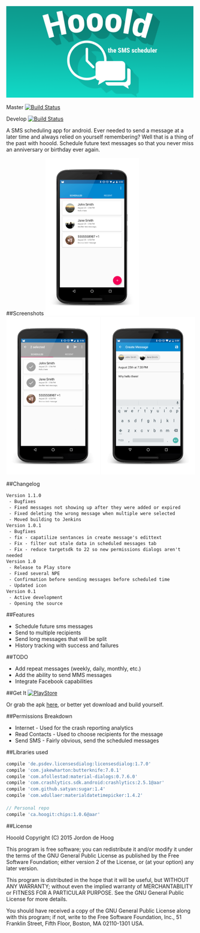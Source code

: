 <img src="https://raw.githubusercontent.com/jordond/hooold/master/assets/hooold_banner.png" width="500">

Master [![Build Status](https://ci.hoogit.ca/job/Hooold.master/badge/icon)](https://ci.hoogit.ca/job/Hooold.master/)

Develop [![Build Status](https://ci.hoogit.ca/job/Hooold.develop/badge/icon)](https://ci.hoogit.ca/job/Hooold.develop/)

A SMS scheduling app for android.  Ever needed to send a message at a later time and always relied on yourself remembering?
Well that is a thing of the past with hooold.  Schedule future text messages so that you never miss an anniversary or birthday ever again.

##Screenshots
<img src="https://raw.githubusercontent.com/jordond/hooold/master/assets/screens/edited/scheduled_list.png" width="250">
<img src="https://raw.githubusercontent.com/jordond/hooold/master/assets/screens/edited/scheduled_selected.png" width="250">
<img src="https://github.com/jordond/hooold/blob/master/assets/screens/edited/compose_complete.png" width="250">


##Changelog
```
Version 1.1.0
 - Bugfixes
 - Fixed messages not showing up after they were added or expired
 - Fixed deleting the wrong message when multiple were selected
 - Moved building to Jenkins
Version 1.0.1
 - Bugfixes
 - fix - capatilize sentances in create message's edittext
 - Fix - filter out stale data in scheduled messages tab
 - Fix - reduce targetsdk to 22 so new permissions dialogs aren't needed
Version 1.0
 - Release to Play store
 - Fixed several NPE
 - Confirmation before sending messages before scheduled time
 - Updated icon
Version 0.1
 - Active development
 - Opening the source
```
##Features
- Schedule future sms messages
- Send to multiple recipients
- Send long messages that will be split
- History tracking with success and failures

##TODO
- Add repeat messages (weekly, daily, monthly, etc.)
- Add the ability to send MMS messages
- Integrate Facebook capabilities

##Get It
[![PlayStore](https://developer.android.com/images/brand/en_generic_rgb_wo_60.png)](https://play.google.com/store/apps/details?id=ca.hoogit.hooold)

Or grab the apk [here](https://ci.hoogit.ca/job/Hooold.master), or better yet download and build yourself.

##Permissions Breakdown
- Internet - Used for the crash reporting analytics
- Read Contacts - Used to choose recipients for the message
- Send SMS - Fairly obvious, send the scheduled messages

##Libraries used
```groovy
compile 'de.psdev.licensesdialog:licensesdialog:1.7.0'
compile 'com.jakewharton:butterknife:7.0.1'
compile 'com.afollestad:material-dialogs:0.7.6.0'
compile 'com.crashlytics.sdk.android:crashlytics:2.5.1@aar'
compile 'com.github.satyan:sugar:1.4'
compile 'com.wdullaer:materialdatetimepicker:1.4.2'

// Personal repo
compile 'ca.hoogit:chips:1.0.6@aar'
```

##License

Hooold
Copyright (C) 2015  Jordon de Hoog

This program is free software; you can redistribute it and/or modify
it under the terms of the GNU General Public License as published by
the Free Software Foundation; either version 2 of the License, or
(at your option) any later version.

This program is distributed in the hope that it will be useful,
but WITHOUT ANY WARRANTY; without even the implied warranty of
MERCHANTABILITY or FITNESS FOR A PARTICULAR PURPOSE.  See the
GNU General Public License for more details.

You should have received a copy of the GNU General Public License along
with this program; if not, write to the Free Software Foundation, Inc.,
51 Franklin Street, Fifth Floor, Boston, MA 02110-1301 USA.
